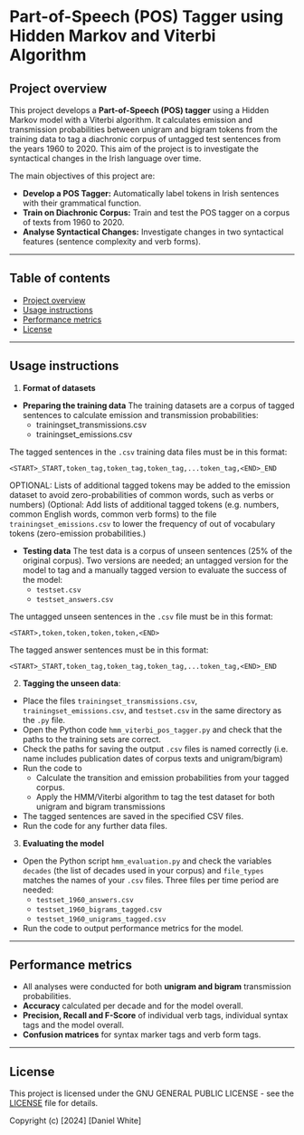 # Part-of-Speech (POS) Tagger using Hidden Markov and Viterbi Algorithm

## Project overview

This project develops a **Part-of-Speech (POS) tagger** using a Hidden Markov model with a Viterbi algorithm. It calculates emission and transmission probabilities between unigram and bigram tokens from the training data to tag a diachronic corpus of untagged test sentences from the years 1960 to 2020. This aim of the project is to investigate the syntactical changes in the Irish language over time. 

The main objectives of this project are:
- **Develop a POS Tagger:** Automatically label tokens in Irish sentences with their grammatical function.
- **Train on Diachronic Corpus:** Train and test the POS tagger on a corpus of texts from 1960 to 2020.
- **Analyse Syntactical Changes:** Investigate changes in two syntactical features (sentence complexity and verb forms).

---

## Table of contents


- [Project overview](#project-overview) 
- [Usage instructions](#usage-instructions)
- [Performance metrics](#performance-metrics)
- [License](#license) 


---

## Usage instructions
1. **Format of datasets**

- **Preparing the training data**
The training datasets are a corpus of tagged sentences to calculate emission and transmission probabilities:
	- trainingset_transmissions.csv
	- trainingset_emissions.csv

The tagged sentences in the `.csv` training data files must be in this format:
```
<START>_START,token_tag,token_tag,token_tag,...token_tag,<END>_END
```

OPTIONAL: Lists of additional tagged tokens may be added to the emission dataset to avoid zero-probabilities of common words, such as verbs or numbers)
(Optional: Add lists of additional tagged tokens (e.g. numbers, common English words, common verb forms) to the file `trainingset_emissions.csv` to lower the frequency of out of vocabulary tokens (zero-emission probabilities.)

- **Testing data**
The test data is a corpus of unseen sentences (25% of the original corpus). Two versions are needed; an untagged version for the model to tag and a manually tagged version to evaluate the success of the model:
	- `testset.csv`
	- `testset_answers.csv`

The untagged unseen sentences in the `.csv` file must be in this format:
```
<START>,token,token,token,token,<END>
```

The tagged answer sentences must be in this format:
```
<START>_START,token_tag,token_tag,token_tag,...token_tag,<END>_END
```
 
2. **Tagging the unseen data**:
- Place the files `trainingset_transmissions.csv`, `trainingset_emissions.csv`, and `testset.csv` in the same directory as the `.py` file.
- Open the Python code `hmm_viterbi_pos_tagger.py` and check that the paths to the training sets are correct. 
- Check the paths for saving the output `.csv` files is named correctly (i.e. name includes publication dates of corpus texts and unigram/bigram)
- Run the code to 
	- Calculate the transition and emission probabilities from your tagged corpus.
	- Apply the HMM/Viterbi algorithm to tag the test dataset for both unigram and bigram transmissions
- The tagged sentences are saved in the specified CSV files.
- Run the code for any further data files.

3. **Evaluating the model**
- Open the Python script `hmm_evaluation.py` and check the variables `decades` (the list of decades used in your corpus) and `file_types` matches the names of your `.csv` files. Three files per time period are needed:
	- `testset_1960_answers.csv`
	- `testset_1960_bigrams_tagged.csv`
	- `testset_1960_unigrams_tagged.csv`
- Run the code to output performance metrics for the model.





---

## Performance metrics
- All analyses were conducted for both **unigram and bigram** transmission probabilities.
- **Accuracy** calculated per decade and for the model overall.
- **Precision, Recall and F-Score** of individual verb tags, individual syntax tags and the model overall.
- **Confusion matrices** for syntax marker tags and verb form tags.

---

## License

This project is licensed under the GNU GENERAL PUBLIC LICENSE - see the [LICENSE](LICENSE.txt) file for details.

Copyright (c) [2024] [Daniel White]

